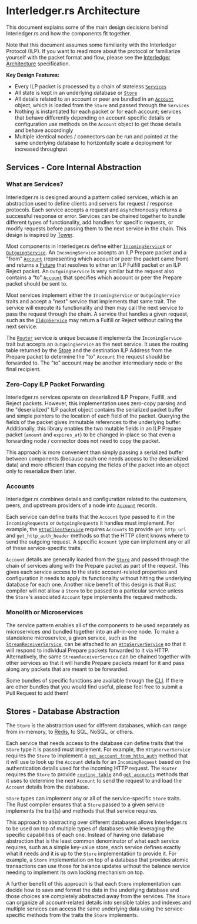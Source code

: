 # Interledger.rs Architecture

This document explains some of the main design decisions behind Interledger.rs and how the components fit together.

Note that this document assumes some familiarity with the Interledger Protocol (ILP). If you want to read more about the protocol or familiarize yourself with the packet format and flow, please see the [Interledger Architecture](https://interledger.org/rfcs/0001-interledger-architecture) specification.

**Key Design Features:**
- Every ILP packet is processed by a chain of stateless [`Services`](#services-core-internal-abstraction)
- All state is kept in an underlying database or [`Store`](#stores-database-abstraction)
- All details related to an account or peer are bundled in an [`Account`](#accounts) object, which is loaded from the `Store` and passed through the `Services`
- Nothing is instantiated for each packet or for each account; services that behave differently depending on account-specific details or configuration use methods on the `Account` object to get those details and behave accordingly
- Multiple identical nodes / connectors can be run and pointed at the same underlying database to horizontally scale a deployment for increased throughput

## Services - Core Internal Abstraction

### What are Services?

Interledger.rs is designed around a pattern called services, which is an abstraction used to define clients and servers for request / response protocols. Each service accepts a request and asynchronously returns a successful response or error. Services can be chained together to bundle different types of functionality, add handlers for specific requests, or modify requests before passing them to the next service in the chain. This design is inspired by [Tower](https://github.com/tower-rs/tower).

Most components in Interledger.rs define either [`IncomingService`](https://docs.rs/interledger/0/interledger/service/trait.IncomingService.html)s or [`OutgoingService`](https://docs.rs/interledger/0/interledger/service/trait.OutgoingService.html). An `IncomingService` accepts an ILP Prepare packet and a "from" [`Account`](#accounts) (representing which account or peer the packet came from) and returns a [Future](https://docs.rs/futures/0.1.25/trait.Future.html) that resolves to either an ILP Fulfill packet or an ILP Reject packet. An `OutgoingService` is very similar but the request also contains a "to" [`Account`](#accounts) that specifies which account or peer the Prepare packet should be sent to.

Most services implement either the `IncomingService` or `OutgoingService` traits and accept a "next" service that implements that same trait. The service will execute its functionality and then may call the next service to pass the request through the chain. A service that handles a given request, such as the [`IldcpService`](../crates/interledger-ildcp/src/server.rs) may return a Fulfill or Reject without calling the next service.

The [`Router`](https://docs.rs/interledger/0/interledger/router/struct.Router.html) service is unique because it implements the `IncomingService` trait but accepts an `OutgoingService` as the next service. It uses the routing table returned by the [Store](#stores-database-abstraction) and the destination ILP Address from the Prepare packet to determine the "to" `Account` the request should be forwarded to. The "to" account may be another intermediary node or the final recipient.

### Zero-Copy ILP Packet Forwarding

Interledger.rs services operate on deserialized ILP Prepare, Fulfill, and Reject packets. However, this implementation uses zero-copy parsing and the "deserialized" ILP packet object contains the serialized packet buffer and simple pointers to the location of each field of the packet. Querying the fields of the packet gives immutable references to the underlying buffer. Additionally, this library enables the two mutable fields in an ILP Prepare packet (`amount` and `expires_at`) to be changed in-place so that even a forwarding node / connector does not need to copy the packet.

This approach is more convenient than simply passing a serialized buffer between components (because each one needs access to the deserialized data) and more efficient than copying the fields of the packet into an object only to reserialize them later.

### Accounts

Interledger.rs combines details and configuration related to the customers, peers, and upstream providers of a node into [`Account`](https://docs.rs/interledger/0/interledger/service/trait.Account.html) records.

Each service can define traits that the `Account` type passed to it in the `IncomingRequest`s or `OutgoingRequest`s it handles must implement. For example, the [`HttpClientService`](https://docs.rs/interledger/0/interledger/http/struct.HttpClientService.html) requires `Accounts` to provide `get_http_url` and `get_http_auth_header` methods so that the HTTP client knows where to send the outgoing request. A specific `Account` type can implement any or all of these service-specific traits.

`Account` details are generally loaded from the [`Store`](#stores-database-abstraction) and passed through the chain of services along with the Prepare packet as part of the request. This gives each service access to the static account-related properties and configuration it needs to apply its functionality without hitting the underlying database for each one. Another nice benefit of this design is that Rust compiler will not allow a `Store` to be passed to a particular service unless the `Store`'s associated `Account` type implements the required methods.

### Monolith or Microservices

The service pattern enables all of the components to be used separately as microservices _and_ bundled together into an all-in-one node. To make a standalone microservice, a given service, such as the [`StreamReceiverService`](https://docs.rs/interledger/0/interledger/stream/struct.StreamReceiverService.html), can be attached to an [`HttpServerService`](https://docs.rs/interledger/0/interledger/http/struct.HttpServerService.html) so that it will respond to individual Prepare packets forwarded to it via HTTP. Alternatively, the same `StreamReceiverService` can be chained together with other services so that it will handle Prepare packets meant for it and pass along any packets that are meant to be forwarded.

Some bundles of specific functions are available through the [CLI](../interledger/src/cli.rs). If there are other bundles that you would find useful, please feel free to submit a Pull Request to add them!

## Stores - Database Abstraction

The `Store` is the abstraction used for different databases, which can range from in-memory, to [Redis](https://redis.io), to SQL, NoSQL, or others.

Each service that needs access to the database can define traits that the `Store` type it is passed must implement. For example, the `HttpServerService` requires the `Store` to implement a [`get_account_from_http_auth`](https://docs.rs/interledger/0/interledger/http/trait.HttpStore.html) method that it will use to look up the `Account` details for an `IncomingRequest` based on the authentication details used for the incoming HTTP request. The `Router` requires the `Store` to provide [`routing_table`](https://docs.rs/interledger/0/interledger/router/trait.RouterStore.html) and [`get_accounts`](https://docs.rs/interledger/0/interledger/service/trait.AccountStore.html) methods that it uses to determine the next `Account` to send the request to and load the `Account` details from the database.

`Store` types can implement any or all of the service-specific `Store` traits. The Rust compiler ensures that a `Store` passed to a given service implements the trait(s) and methods that that service requires.

This approach to abstracting over different databases allows Interledger.rs to be used on top of multiple types of databases while leveraging the specific capabilities of each one. Instead of having one database abstraction that is the least common denominator of what each service requires, such as a simple key-value store, each service defines exactly what it needs and it is up to the `Store` implementation to provide it. For example, a `Store` implementation on top of a database that provides atomic transactions can use those for balance updates without the balance service needing to implement its own locking mechanism on top.

A further benefit of this approach is that each `Store` implementation can decide how to save and format the data in the underlying database and those choices are completely abstracted away from the services. The `Store` can organize all account-related details into sensible tables and indexes and multiple services can access the same underlying data using the service-specific methods from the traits the `Store` implements.
